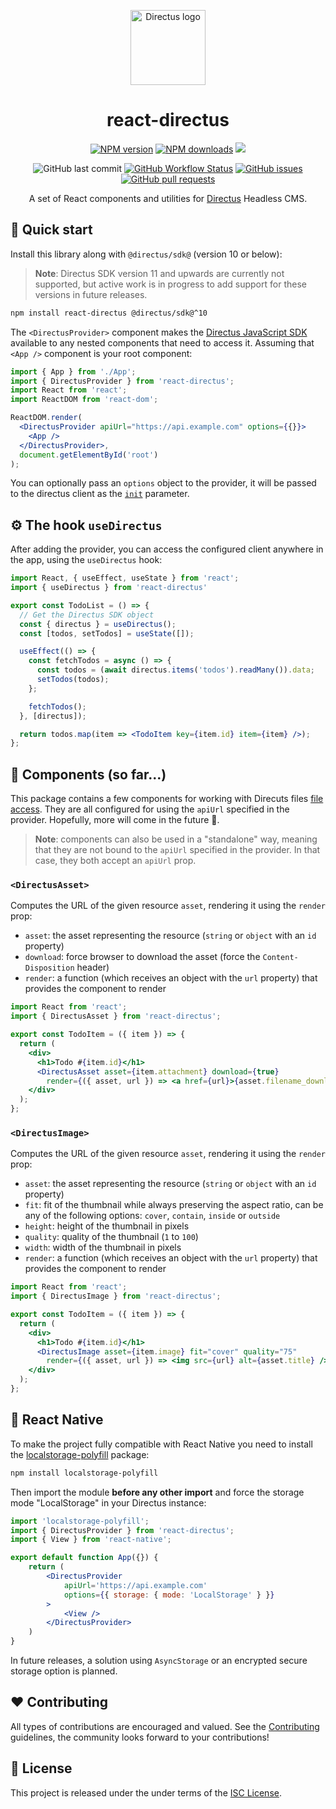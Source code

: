 <p align="center">
  <a href="https://directus.io"><img alt="Directus logo" src="https://directus.io/assets/favicon.svg" width="120" /></a>
</p>

<h1 align="center">
  react-directus
</h1>

<p align="center">
  <a href="https://www.npmjs.com/package/react-directus"><img alt="NPM version" src="https://img.shields.io/npm/v/react-directus.svg"></a>
  <a href="https://www.npmjs.com/package/react-directus"><img alt="NPM downloads" src="https://img.shields.io/npm/dw/react-directus.svg"></a>
  <a href="https://paypal.me/marcopolichetti" target="_blank"><img src="https://img.shields.io/badge/Donate-PayPal-ff3f59.svg"></a>
</p>

<p align="center">
  <img alt="GitHub last commit" src="https://img.shields.io/github/last-commit/gremo/react-directus">
  <a href="https://github.com/gremo/react-directus/actions/workflows/test.yaml"><img alt="GitHub Workflow Status" src="https://img.shields.io/github/actions/workflow/status/gremo/react-directus/test.yaml"></a>
  <a href="https://github.com/gremo/react-directus/issues"><img alt="GitHub issues" src="https://img.shields.io/github/issues/gremo/react-directus.svg"></a>
  <a href="https://github.com/gremo/react-directus/pulls"><img alt="GitHub pull requests" src="https://img.shields.io/github/issues-pr/gremo/react-directus"></a>
</p>

<p align="center">
  A set of React components and utilities for <a href="https://directus.io">Directus</a> Headless CMS.
</p>

## 🚀 Quick start

Install this library along with `@directus/sdk@` (version 10 or below):

> **Note**: Directus SDK version 11 and upwards are currently not supported, but active work is in progress to add support for these versions in future releases.

```bash
npm install react-directus @directus/sdk@^10
```

The `<DirectusProvider>` component makes the [Directus JavaScript SDK](https://docs.directus.io/reference/sdk/) available to any nested components that need to access it. Assuming that `<App />` component is your root component:

```jsx
import { App } from './App';
import { DirectusProvider } from 'react-directus';
import React from 'react';
import ReactDOM from 'react-dom';

ReactDOM.render(
  <DirectusProvider apiUrl="https://api.example.com" options={{}}>
    <App />
  </DirectusProvider>,
  document.getElementById('root')
);
```

You can optionally pass an `options` object to the provider, it will be passed to the directus client as the [`init`](https://docs.directus.io/reference/sdk/#reference) parameter.

## ⚙️ The hook `useDirectus`

After adding the provider, you can access the configured client anywhere in the app, using the `useDirectus` hook:

```jsx
import React, { useEffect, useState } from 'react';
import { useDirectus } from 'react-directus'

export const TodoList = () => {
  // Get the Directus SDK object
  const { directus } = useDirectus();
  const [todos, setTodos] = useState([]);

  useEffect(() => {
    const fetchTodos = async () => {
      const todos = (await directus.items('todos').readMany()).data;
      setTodos(todos);
    };

    fetchTodos();
  }, [directus]);

  return todos.map(item => <TodoItem key={item.id} item={item} />);
};
```

## 🧩 Components (so far...)

This package contains a few components for working with Direcuts files [file access](https://docs.directus.io/reference/files/). They are all configured for using the `apiUrl` specified in the provider. Hopefully, more will come in the future 🤗.

> **Note**: components can also be used in a "standalone" way, meaning that they are not bound to the `apiUrl` specified in the provider. In that case, they both accept an `apiUrl` prop.

### `<DirectusAsset>`

Computes the URL of the given resource `asset`, rendering it using the `render` prop:

- `asset`: the asset representing the resource (`string` or `object` with an `id` property)
- `download`: force browser to download the asset (force the `Content-Disposition` header)
- `render`: a function (which receives an object with the `url` property) that provides the component to render

```jsx
import React from 'react';
import { DirectusAsset } from 'react-directus';

export const TodoItem = ({ item }) => {
  return (
    <div>
      <h1>Todo #{item.id}</h1>
      <DirectusAsset asset={item.attachment} download={true}
        render={({ asset, url }) => <a href={url}>{asset.filename_download}</a>} />
    </div>
  );
};
```

### `<DirectusImage>`

Computes the URL of the given resource `asset`, rendering it using the `render` prop:

- `asset`: the asset representing the resource (`string` or `object` with an `id` property)
- `fit`: fit of the thumbnail while always preserving the aspect ratio, can be any of the following options: `cover`, `contain`, `inside` or `outside`
- `height`: height of the thumbnail in pixels
- `quality`: quality of the thumbnail (`1` to `100`)
- `width`: width of the thumbnail in pixels
- `render`: a function (which receives an object with the `url` property) that provides the component to render

```jsx
import React from 'react';
import { DirectusImage } from 'react-directus';

export const TodoItem = ({ item }) => {
  return (
    <div>
      <h1>Todo #{item.id}</h1>
      <DirectusImage asset={item.image} fit="cover" quality="75"
        render={({ asset, url }) => <img src={url} alt={asset.title} />} />
    </div>
  );
};
```

## 📱 React Native

To make the project fully compatible with React Native you need to install the [localstorage-polyfill](https://www.npmjs.com/package/localstorage-polyfill) package:

```bash
npm install localstorage-polyfill
```

Then import the module **before any other import** and force the storage mode "LocalStorage" in your Directus instance:

```jsx
import 'localstorage-polyfill';
import { DirectusProvider } from 'react-directus';
import { View } from 'react-native';

export default function App({}) {
    return (
        <DirectusProvider
            apiUrl='https://api.example.com'
            options={{ storage: { mode: 'LocalStorage' } }}
        >
            <View />
        </DirectusProvider>
    )
}
```

In future releases, a solution using `AsyncStorage` or an encrypted secure storage option is planned.

## ❤️ Contributing

All types of contributions are encouraged and valued. See the [Contributing](CONTRIBUTING.md) guidelines, the community looks forward to your contributions!

## 📘 License

This project is released under the under terms of the [ISC License](LICENSE).
